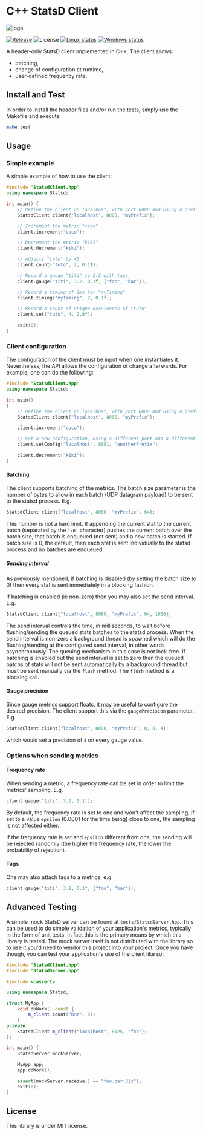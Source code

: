 # C++ StatsD Client

![logo](https://raw.githubusercontent.com/vthiery/cpp-statsd-client/master/images/logo.svg?sanitize=true)

[![Release](https://img.shields.io/github/release/vthiery/cpp-statsd-client.svg?style=for-the-badge)](https://github.com/vthiery/cpp-statsd-client/releases/latest)
![License](https://img.shields.io/github/license/vthiery/cpp-statsd-client?style=for-the-badge)
[![Linux status](https://img.shields.io/github/workflow/status/vthiery/cpp-statsd-client/Linux?label=Linux&style=for-the-badge)](https://github.com/vthiery/cpp-statsd-client/actions/workflows/linux.yml?query=branch%3Amaster++)
[![Windows status](https://img.shields.io/github/workflow/status/vthiery/cpp-statsd-client/Windows?label=Windows&style=for-the-badge)](https://github.com/vthiery/cpp-statsd-client/actions/workflows/windows.yml?query=branch%3Amaster++)

A header-only StatsD client implemented in C++.
The client allows:

- batching,
- change of configuration at runtime,
- user-defined frequency rate.

## Install and Test

In order to install the header files and/or run the tests, simply use the Makefile and execute

```sh
make test
```

## Usage

### Simple example

A simple example of how to use the client:

```cpp
#include "StatsdClient.hpp"
using namespace Statsd;

int main() {
    // Define the client on localhost, with port 8080 and using a prefix
    StatsdClient client{"localhost", 8080, "myPrefix"};

    // Increment the metric "coco"
    client.increment("coco");

    // Decrement the metric "kiki"
    client.decrement("kiki");

    // Adjusts "toto" by +3
    client.count("toto", 2, 0.1f);

    // Record a gauge "titi" to 3.2 with tags
    client.gauge("titi", 3.2, 0.1f, {"foo", "bar"});

    // Record a timing of 2ms for "myTiming"
    client.timing("myTiming", 2, 0.1f);

    // Record a count of unique occurences of "tutu"
    client.set("tutu", 4, 2.0f);

    exit(0);
}
```

### Client configuration

The configuration of the client must be input when one instantiates it. Nevertheless, the API allows the configuration ot change afterwards. For example, one can do the following:

```cpp
#include "StatsdClient.hpp"
using namespace Statsd;

int main()
{
    // Define the client on localhost, with port 8080 and using a prefix
    StatsdClient client{"localhost", 8080, "myPrefix"};

    client.increment("coco");

    // Set a new configuration, using a different port and a different prefix
    client.setConfig("localhost", 8081, "anotherPrefix");

    client.decrement("kiki");
}
```

#### Batching

The client supports batching of the metrics. The batch size parameter is the number of bytes to allow in each batch (UDP datagram payload) to be sent to the statsd process. E.g.

```cpp
StatsdClient client{"localhost", 8080, "myPrefix", 64};
```

This number is not a hard limit. If appending the current stat to the current batch (separated by the `'\n'` character) pushes the current batch over the batch size, that batch is enqueued (not sent) and a new batch is started. If batch size is 0, the default, then each stat is sent individually to the statsd process and no batches are enqueued.

##### Sending interval

As previously mentioned, if batching is disabled (by setting the batch size to 0) then every stat is sent immediately in a blocking fashion.

If batching is enabled (ie non-zero) then you may also set the send interval. E.g.

```cpp
StatsdClient client{"localhost", 8080, "myPrefix", 64, 1000};
```

The send interval controls the time, in milliseconds, to wait before flushing/sending the queued stats batches to the statsd process. When the send interval is non-zero a background thread is spawned which will do the flushing/sending at the configured send interval, in other words asynchronously. The queuing mechanism in this case is _not_ lock-free. If batching is enabled but the send interval is set to zero then the queued batchs of stats will not be sent automatically by a background thread but must be sent manually via the `flush` method. The `flush` method is a blocking call.

#### Gauge precision

Since gauge metrics support floats, it may be useful to configure the desired precision. The client support this via the `gaugePrecision` parameter. E.g.

```cpp
StatsdClient client{"localhost", 8080, "myPrefix", 0, 0, 4};
```

which would set a precision of `4` on every gauge value.

### Options when sending metrics

#### Frequency rate

When sending a metric, a frequency rate can be set in order to limit the metrics' sampling. E.g.

```cpp
client.gauge("titi", 3.2, 0.1f);
```

By default, the frequency rate is set to one and won't affect the sampling. If set to a value `epsilon` (0.0001 for the time being) close to one, the sampling is not affected either.

If the frequency rate is set and `epsilon` different from one, the sending will be rejected randomly (the higher the frequency rate, the lower the probability of rejection).

#### Tags

One may also attach tags to a metrics, e.g.

```cpp
client.gauge("titi", 3.2, 0.1f, {"foo", "bar"});
```

## Advanced Testing

A simple mock StatsD server can be found at `tests/StatsdServer.hpp`. This can be used to do simple validation of your application's metrics, typically in the form of unit tests. In fact this is the primary means by which this library is tested. The mock server itself is not distributed with the library so to use it you'd need to vendor this project into your project. Once you have though, you can test your application's use of the client like so:

```cpp
#include "StatsdClient.hpp"
#include "StatsdServer.hpp"

#include <cassert>

using namespace Statsd;

struct MyApp {
    void doWork() const {
        m_client.count("bar", 3);
    }
private:
    StatsdClient m_client{"localhost", 8125, "foo"};
};

int main() {
    StatsdServer mockServer;

    MyApp app;
    app.doWork();

    assert(mockServer.receive() == "foo.bar:3|c");
    exit(0);
}
```

## License

This library is under MIT license.
